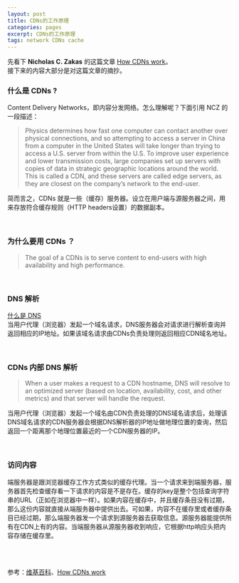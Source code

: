 ```yaml
---
layout: post
title: CDNs的工作原理
categories: pages
excerpt: CDNs的工作原理
tags: network CDNs cache
---
```


先看下 **Nicholas C. Zakas** 的这篇文章
[How CDNs work](https://www.nczonline.net/blog/2011/11/29/how-content-delivery-networks-cdns-work/)。    
接下来的内容大部分是对这篇文章的摘抄。
<br>

### 什么是 CDNs ?
Content Delivery Networks，即内容分发网络。怎么理解呢？下面引用 NCZ 的一段描述：

> Physics determines how fast one computer can contact another over physical connections, and so attempting to access a server in China from a computer in the United States will take longer than trying to access a U.S. server from within the U.S. To improve user experience and lower transmission costs, large companies set up servers with copies of data in strategic geographic locations around the world. This is called a CDN, and these servers are called edge servers, as they are closest on the company’s network to the end-user.    

简而言之，CDNs 就是一些（缓存）服务器。设立在用户端与源服务器之间，用来存放符合缓存规则（HTTP headers设置）的数据副本。

<br>

### 为什么要用 CDNs ？
> The goal of a CDNs is to serve content to end-users with high availability and high performance.

<br>

### DNS 解析
[什么是 DNS](/pages/2016/04/18/network-dns.html)   
当用户代理（浏览器）发起一个域名请求，DNS服务器会对请求进行解析查询并返回相应的IP地址。如果该域名请求由CDNs负责处理则返回相应CDN域名地址。   

<br>

### CDNs 内部 DNS 解析
> When a user makes a request to a CDN hostname, DNS will resolve to an optimized server (based on location, availability, cost, and other metrics) and that server will handle the request.    

当用户代理（浏览器）发起一个域名由CDN负责处理的DNS域名请求后，处理该DNS域名请求的CDN服务器会根据DNS解析器的IP地址做地理位置的查询，然后返回一个距离那个地理位置最近的一个CDN服务器的IP。

<br>

### 访问内容
端服务器是跟浏览器缓存工作方式类似的缓存代理。当一个请求来到端服务器，服务器首先检查缓存看一下请求的内容是不是存在。缓存的key是整个包括查询字符串的URL（正如在浏览器中一样）。如果内容在缓存中，并且缓存条目没有过期，那么这份内容就直接从端服务器中提供出去。可如果，内容不在缓存里或者缓存条目已经过期，那么端服务器发一个请求到源服务器去获取信息。源服务器能提供所有在CDN上有的内容。当端服务器从源服务器收到响应，它根据http响应头把内容存储在缓存里。

<br>
<br>

参考：[维基百科](https://en.wikipedia.org/wiki/Content_delivery_network)、[How CDNs work](https://www.nczonline.net/blog/2011/11/29/how-content-delivery-networks-cdns-work/)
